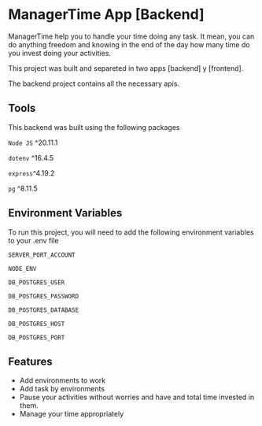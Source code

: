 
# ManagerTime App [Backend]

ManagerTime help you to handle your time doing any task. It mean, you can do anything freedom and knowing in the end of the day how many time do you invest doing your activities.

This project was built and separeted in two apps [backend] y [frontend].

The backend project contains all the necessary apis. 



## Tools

This backend was built using the following packages

`Node JS`  ^20.11.1

`dotenv` ^16.4.5

`express`^4.19.2

`pg` ^8.11.5
## Environment Variables

To run this project, you will need to add the following environment variables to your .env file

`SERVER_PORT_ACCOUNT`

`NODE_ENV`

`DB_POSTGRES_USER`

`DB_POSTGRES_PASSWORD`

`DB_POSTGRES_DATABASE`

`DB_POSTGRES_HOST`

`DB_POSTGRES_PORT`


## Features

- Add environments to work
- Add task by environments
- Pause your activities without worries and have and total time invested in them.
- Manage your time appropriately

